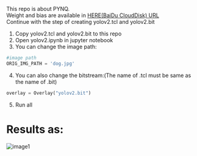 This repo is about PYNQ.  
Weight and bias are available in [HERE(BaiDu CloudDisk) URL](https://pan.baidu.com/s/1pconJnUbu52KN4jd-1EgKg)  
Continue with the step of creating yolov2.tcl and yolov2.bit
1. Copy yolov2.tcl and yolov2.bit to this repo
2. Open yolov2.ipynb in jupyter notebook
3. You can change the image path:  
```python
#image path
ORIG_IMG_PATH = 'dog.jpg'
```
4. You can also change the bitstream:(The name of .tcl must be same as the name of .bit)  
```python
overlay = Overlay("yolov2.bit")
```
5. Run all  
# Results as:  
![image1](https://github.com/dhm2013724/yolov2_xilinx_fpga/blob/150MHzTn4Tm32Cin4Cout2/pynq/result2.jpg)

